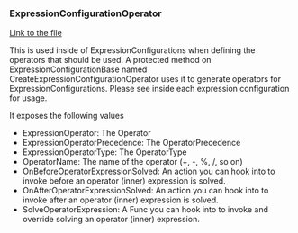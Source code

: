 ### ExpressionConfigurationOperator

[Link to the file](/api/ExpressionEvaluatorForDotNet.ExpressionConfigurationOperator.html)

This is used inside of ExpressionConfigurations when defining the operators that should be used. A protected method on ExpressionConfigurationBase named CreateExpressionConfigurationOperator uses it to generate operators for ExpressionConfigurations. Please see inside each expression configuration for usage.

It exposes the following values

- ExpressionOperator: The Operator
- ExpressionOperatorPrecedence: The OperatorPrecedence
- ExpressionOperatorType: The OperatorType
- OperatorName: The name of the operator (+, -, %, /, so on)
- OnBeforeOperatorExpressionSolved: An action you can hook into to invoke before an operator (inner) expression is solved.
- OnAfterOperatorExpressionSolved: An action you can hook into to invoke after an operator (inner) expression is solved.
- SolveOperatorExpression: A Func you can hook into to invoke and override solving an operator (inner) expression.